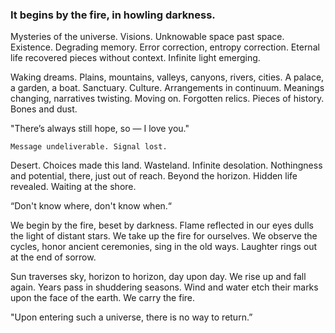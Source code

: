 ### It begins by the fire, in howling darkness.

Mysteries of the universe. Visions. Unknowable space past space. Existence. Degrading memory. Error correction, entropy correction. Eternal life recovered pieces without context. Infinite light emerging. 

Waking dreams. Plains, mountains, valleys, canyons, rivers, cities. A palace, a garden, a boat. Sanctuary. Culture. Arrangements in continuum. Meanings changing, narratives twisting. Moving on. Forgotten relics. Pieces of history. Bones and dust. 

"There’s always still hope, so — I love you."

`Message undeliverable. Signal lost.`

Desert. Choices made this land. Wasteland. Infinite desolation. Nothingness and potential, there, just out of reach. Beyond the horizon. Hidden life revealed. Waiting at the shore.

“Don't know where, don't know when.“

We begin by the fire, beset by darkness. Flame reflected in our eyes dulls the light of distant stars. We take up the fire for ourselves. We observe the cycles, honor ancient ceremonies, sing in the old ways. Laughter rings out at the end of sorrow.

Sun traverses sky, horizon to horizon, day upon day. We rise up and fall again. Years pass in shuddering seasons. Wind and water etch their marks upon the face of the earth. We carry the fire.

"Upon entering such a universe, there is no way to return.”